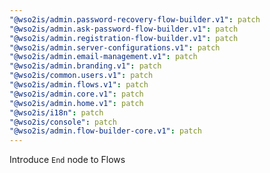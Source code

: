 ```yaml
---
"@wso2is/admin.password-recovery-flow-builder.v1": patch
"@wso2is/admin.ask-password-flow-builder.v1": patch
"@wso2is/admin.registration-flow-builder.v1": patch
"@wso2is/admin.server-configurations.v1": patch
"@wso2is/admin.email-management.v1": patch
"@wso2is/admin.branding.v1": patch
"@wso2is/common.users.v1": patch
"@wso2is/admin.flows.v1": patch
"@wso2is/admin.core.v1": patch
"@wso2is/admin.home.v1": patch
"@wso2is/i18n": patch
"@wso2is/console": patch
"@wso2is/admin.flow-builder-core.v1": patch
---
```


Introduce `End` node to Flows
